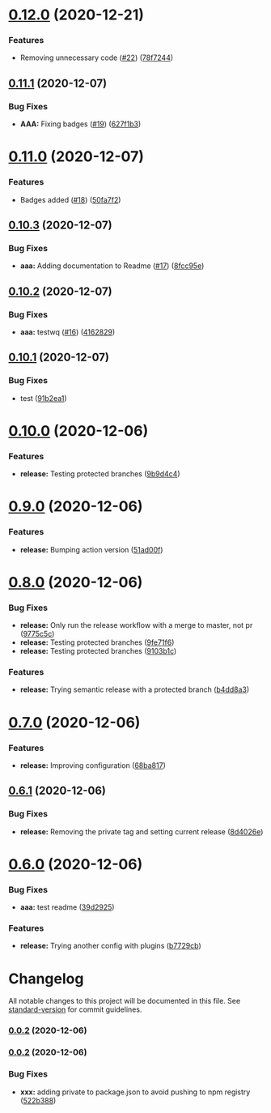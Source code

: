 # [0.12.0](https://github.com/albertvila/actions/compare/v0.11.1...v0.12.0) (2020-12-21)


### Features

* Removing unnecessary code ([#22](https://github.com/albertvila/actions/issues/22)) ([78f7244](https://github.com/albertvila/actions/commit/78f724496c963684cf04826bb3b621d1ec9ad547))

## [0.11.1](https://github.com/albertvila/actions/compare/v0.11.0...v0.11.1) (2020-12-07)


### Bug Fixes

* **AAA:** Fixing badges ([#19](https://github.com/albertvila/actions/issues/19)) ([627f1b3](https://github.com/albertvila/actions/commit/627f1b3db0200cbe289b99d206f2cd070bd749d7))

# [0.11.0](https://github.com/albertvila/actions/compare/v0.10.3...v0.11.0) (2020-12-07)


### Features

* Badges added ([#18](https://github.com/albertvila/actions/issues/18)) ([50fa7f2](https://github.com/albertvila/actions/commit/50fa7f2720474d96de5ba7a9e615131f3e1cf336))

## [0.10.3](https://github.com/albertvila/actions/compare/v0.10.2...v0.10.3) (2020-12-07)


### Bug Fixes

* **aaa:** Adding documentation to Readme ([#17](https://github.com/albertvila/actions/issues/17)) ([8fcc95e](https://github.com/albertvila/actions/commit/8fcc95e8f1c152b1567fc4ac77ad6781991033ae))

## [0.10.2](https://github.com/albertvila/actions/compare/v0.10.1...v0.10.2) (2020-12-07)


### Bug Fixes

* **aaa:** testwq ([#16](https://github.com/albertvila/actions/issues/16)) ([4162829](https://github.com/albertvila/actions/commit/41628290dc1945f282a13f1d8b80513c455a050b))

## [0.10.1](https://github.com/albertvila/actions/compare/v0.10.0...v0.10.1) (2020-12-07)


### Bug Fixes

* test ([91b2ea1](https://github.com/albertvila/actions/commit/91b2ea1a6543cf54ebbbfecf2682a1cbf9930f34))

# [0.10.0](https://github.com/albertvila/actions/compare/v0.9.0...v0.10.0) (2020-12-06)


### Features

* **release:** Testing protected branches ([9b9d4c4](https://github.com/albertvila/actions/commit/9b9d4c4df0ba131b837666403cf91dd1a43ce318))

# [0.9.0](https://github.com/albertvila/actions/compare/v0.8.0...v0.9.0) (2020-12-06)


### Features

* **release:** Bumping action version ([51ad00f](https://github.com/albertvila/actions/commit/51ad00f3ff904a10d400c478c56933e32f087dc0))

# [0.8.0](https://github.com/albertvila/actions/compare/v0.7.0...v0.8.0) (2020-12-06)


### Bug Fixes

* **release:** Only run the release workflow with a merge to master, not pr ([9775c5c](https://github.com/albertvila/actions/commit/9775c5c42cc2dea9dfec9ae688d9d8ec3dd373af))
* **release:** Testing protected branches ([9fe71f6](https://github.com/albertvila/actions/commit/9fe71f61c16e91fb43f3db1d2044ee91d2784b30))
* **release:** Testing protected branches ([9103b1c](https://github.com/albertvila/actions/commit/9103b1c9b3a34566e968dd7e725fa0ae9af959ba))


### Features

* **release:** Trying semantic release with a protected branch ([b4dd8a3](https://github.com/albertvila/actions/commit/b4dd8a399a292ef641e8b3964e618a8d7dd1649b))

# [0.7.0](https://github.com/albertvila/actions/compare/v0.6.1...v0.7.0) (2020-12-06)


### Features

* **release:** Improving configuration ([68ba817](https://github.com/albertvila/actions/commit/68ba817c4e46d21537f98d46fd1ce9423e4ceaaf))

## [0.6.1](https://github.com/albertvila/actions/compare/v0.6.0...v0.6.1) (2020-12-06)


### Bug Fixes

* **release:** Removing the private tag and setting current release ([8d4026e](https://github.com/albertvila/actions/commit/8d4026ecfce2f0295f6db4f6a05abf3e46881aeb))

# [0.6.0](https://github.com/albertvila/actions/compare/v0.5.1...v0.6.0) (2020-12-06)


### Bug Fixes

* **aaa:** test readme ([39d2925](https://github.com/albertvila/actions/commit/39d2925ff2a3c008666293538a5c64f0614bea99))


### Features

* **release:** Trying another config with plugins ([b7729cb](https://github.com/albertvila/actions/commit/b7729cb95f9bd31a35162530858a3d5f075e8b1c))

# Changelog

All notable changes to this project will be documented in this file. See [standard-version](https://github.com/conventional-changelog/standard-version) for commit guidelines.

### [0.0.2](https://github.com/albertvila/actions/compare/v0.2.0...v0.0.2) (2020-12-06)

### [0.0.2](https://github.com/albertvila/actions/compare/v0.1.3...v0.0.2) (2020-12-06)


### Bug Fixes

* **xxx:** adding private to package.json to avoid pushing to npm registry ([522b388](https://github.com/albertvila/actions/commit/522b3888bbf1516bf859a7db1743c8affe1a3067))
